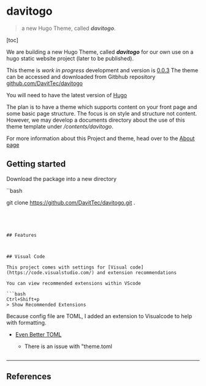 # davitogo

> a new Hugo Theme, called ***davitogo***.  

[toc]

We are building a new Hugo Theme, called ***davitogo*** for our
own use on a hugo static website project (later to be published).

This theme is *work in progress* development and version is [0.0.3](CHANGELOG.md#003)
The theme can be accessed and downloaded from Gitbhub repository
[github.com/DavitTec/davitogo](github.com/DavitTec/davitogo)

You will need to have the latest version of [Hugo][1]

The plan is to have a theme which supports content on your front page
and some basic page structure.
The focus is on style and structure not content. However, we may develop
a documents directory about the use of this theme template under */contents/davitogo*.

For more information about this Project and theme, head over to the [About page](about.md)

## Getting started

Download the package into a new directory

``bash

git clone https://github.com/DavitTec/davitogo.git .

```




## Features



## Visual Code

This project comes with settings for [Visual code](https://code.visualstudio.com/) and extension recommendations

You can view recommended extensions within VScode

```bash
Ctrl+Shift+p 
> Show Recommended Extensions
```

Because config file are TOML, I added an extension to Visualcode to help with formatting.

- [Even Better TOML](https://marketplace.visualstudio.com/items?itemName=tamasfe.even-better-toml&ssr=false#user-content-toml-version-100-support)

  - There is an issue with "theme.toml

    ```bash
    
    ```

    

---

## References

[1]: https://gohugo.io	"Hugo Documentation"

